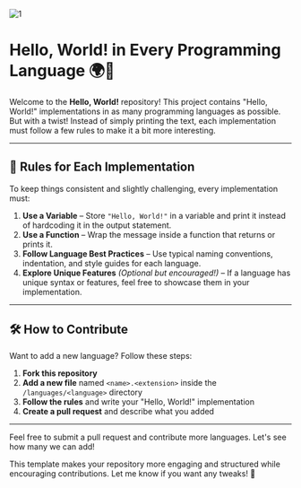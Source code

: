 ![1](https://github.com/user-attachments/assets/14d0a51c-0421-454d-88ec-be285f611f54)
# Hello, World! in Every Programming Language 🌍🚀

Welcome to the **Hello, World!** repository! This project contains "Hello, World!" implementations in as many programming languages as possible. But with a twist! Instead of simply printing the text, each implementation must follow a few rules to make it a bit more interesting.  

---

## 📜 Rules for Each Implementation
To keep things consistent and slightly challenging, every implementation must:  

1. **Use a Variable** – Store `"Hello, World!"` in a variable and print it instead of hardcoding it in the output statement.  
2. **Use a Function** – Wrap the message inside a function that returns or prints it.  
3. **Follow Language Best Practices** – Use typical naming conventions, indentation, and style guides for each language.  
4. **Explore Unique Features** *(Optional but encouraged!)* – If a language has unique syntax or features, feel free to showcase them in your implementation.  

---

## 🛠 How to Contribute
Want to add a new language? Follow these steps:  

1. **Fork this repository**  
2. **Add a new file** named `<name>.<extension>` inside the `/languages/<language>` directory  
3. **Follow the rules** and write your "Hello, World!" implementation  
4. **Create a pull request** and describe what you added  

---
Feel free to submit a pull request and contribute more languages. Let's see how many we can add! 


This template makes your repository more engaging and structured while encouraging contributions. Let me know if you want any tweaks! 🚀
